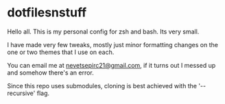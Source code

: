 # dotfilesnstuff

Hello all. This is my personal config for zsh and bash. Its very small.

I have made very few tweaks, mostly just minor formatting changes on the one or two themes that I use on each.

You can email me at nevetsepirc21@gmail.com, if it turns out I messed up and somehow there's an error.

Since this repo uses submodules, cloning is best achieved with the '--recursive' flag.
